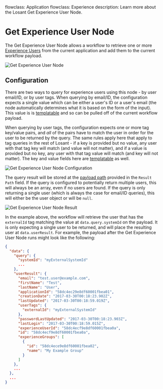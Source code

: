 flowclass: Application
flowclass: Experience
description: Learn more about the Losant Get Experience User Node.

# Get Experience User Node

The Get Experience User Node allows a workflow to retrieve one or more [Experience Users](/experiences/users/) from the current application and add them to the current workflow payload.

![Get Experience User Node](/images/workflows/experience/get-user-node.png "Get Experience User Node")

## Configuration

There are two ways to query for experience users using this node - by user email/ID, or by user tags. When querying by email/ID, the configuration expects a single value which can be either a user's ID or a user's email (the node automatically determines what it is based on the form of the input). This value is is [templatable](/workflows/accessing-payload-data/#string-templates) and so can be pulled off of the current workflow payload.

When querying by user tags, the configuration expects one or more tag key/value pairs, and *all* of the pairs have to match the user in order for the user to be returned by the query. The same rules apply here that apply to tag queries in the rest of Losant - if a key is provided but no value, any user with that tag key will match (and value will not matter), and if a value is provided but no key, any user with that tag value will match (and key will not matter). The key and value fields here are [templatable](/workflows/accessing-payload-data/#string-templates) as well.

![Get Experience User Node Configuration](/images/workflows/experience/get-user-node-config.png "Get Experience User Node Configuration")

The query result will be stored at the [payload path](/workflows/accessing-payload-data/#payload-paths) provided in the `Result Path` field. If the query is configured to potentially return multiple users, this will always be an array, even if no users are found. If the query is only returning a single user (which is always the case for email/ID queries), this will either be the user object or will be `null`.

![Get Experience User Node Result](/images/workflows/experience/get-user-node-config-result.png "Get Experience User Node Result")

In the example above, the workflow will retrieve the user that has the `externalId` tag matching the value at `data.query.systemId` on the payload. It is only expecting a single user to be returned, and will place the resulting user at `data.userResult`. For example, the payload after the Get Experience User Node runs might look like the following:

```json
{
  "data": {
    "query": {
      "systemId": "myExternalSystemId"
      ...
    },
    "userResult": {
      "email": "test.user@example.com",
      "firstName": "Test",
      "lastName": "User",
      "applicationId": "58dc4ec29e8df60001fbea01",
      "creationDate": "2017-03-30T00:18:23.902Z",
      "lastUpdated": "2017-03-30T00:18:59.019Z",
      "userTags": {
        "externalId": "myExternalSystemId"
      },
      "passwordLastUpdated": "2017-03-30T00:18:23.903Z",
      "lastLogin": "2017-03-30T00:18:59.015Z",
      "experienceUserId": "58dc4ecf9e8df60001fbea0a",
      "id": "58dc4ecf9e8df60001fbea0a",
      "experienceGroups": [
        {
          "id": "58dc4ece9e8df60001fbea02",
          "name": "My Example Group"
        }
      ]
    },
    ...
  },
  ...
}
```
